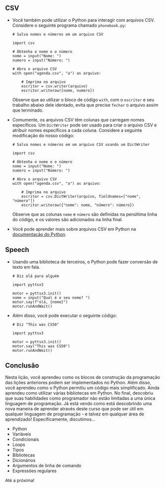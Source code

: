 CSV
---

*   Você também pode utilizar o Python para interagir com arquivos CSV. Considere o seguinte programa chamado `phonebook.py`:
    
        # Salva nomes e números em um arquivo CSV
        
        import csv
        
        # Obtenha o nome e o número
        nome = input("Nome: ")
        numero = input("Número: ")
        
        # Abra o arquivo CSV
        with open("agenda.csv", "a") as arquivo:
        
            # Imprima no arquivo
            escritor = csv.writer(arquivo)
            escritor.writerow([nome, numero])
        
    
    Observe que ao utilizar o bloco de código `with`, com o `escritor` e seu trabalho abaixo dele identado, evita que precise `fechar` o arquivo assim que terminado.
    
*   Comumente, os arquivos CSV têm colunas que carregam nomes específicos. Um `DictWriter` pode ser usado para criar o arquivo CSV e atribuir nomes específicos a cada coluna. Considere a seguinte modificação do nosso código:
    
        # Salva nomes e números em um arquivo CSV usando um DictWriter
        
        import csv
        
        # Obtenha o nome e o número
        nome = input("Nome: ")
        numero = input("Número: ")
        
        # Abra o arquivo CSV
        with open("agenda.csv", "a") as arquivo:
        
            # Imprima no arquivo
            escritor = csv.DictWriter(arquivo, fieldnames=["nome", "número"])
            escritor.writerow({"nome": nome, "número": número})
        
    
    Observe que as colunas `nome` e `número` são definidas na penúltima linha do código, e os valores são adicionados na linha final.
    
*   Você pode aprender mais sobre arquivos CSV em Python na [documentação do Python](https://docs.python.org/3/library/csv.html).

Speech
------

*   Usando uma biblioteca de terceiros, o Python pode fazer conversão de texto em fala.
    
        # Diz olá para alguém
        
        import pyttsx3
        
        motor = pyttsx3.init()
        nome = input("Qual é o seu nome? ")
        motor.say(f"olá, {nome}")
        motor.runAndWait()
        
    
*   Além disso, você pode executar o seguinte código:
    
        # Diz "This was CS50"
        
        import pyttsx3
        
        motor = pyttsx3.init()
        motor.say("This was CS50")
        motor.runAndWait()
        
    

Conclusão
----------

Nesta lição, você aprendeu como os blocos de construção da programação das lições anteriores podem ser implementados no Python. Além disso, você aprendeu como o Python permitiu um código mais simplificado. Ainda aprendeu como utilizar várias bibliotecas em Python. No final, descobriu que suas habilidades como programador não estão limitadas a uma única linguagem de programação. Já está vendo como está descobrindo uma nova maneira de aprender através deste curso que pode ser útil em qualquer linguagem de programação - e talvez em qualquer área de aprendizado! Especificamente, discutimos...

*   Python
*   Variáveis
*   Condicionais
*   Loops
*   Tipos
*   Bibliotecas
*   Dicionários
*   Argumentos de linha de comando
*   Expressões regulares

Até a próxima!